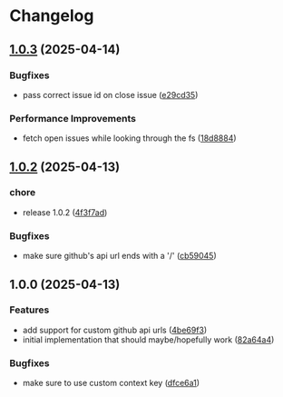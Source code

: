 # Changelog

## [1.0.3](https://github.com/alexdor/issue-syncer/compare/v1.0.2...v1.0.3) (2025-04-14)


### Bugfixes

* pass correct issue id on close issue ([e29cd35](https://github.com/alexdor/issue-syncer/commit/e29cd3581868849f11aa5b762a336b06b40a6630))


### Performance Improvements

* fetch open issues while looking through the fs ([18d8884](https://github.com/alexdor/issue-syncer/commit/18d888449869b5e0afb51a0f79610c732c12dd62))

## [1.0.2](https://github.com/alexdor/issue-syncer/compare/v1.0.0...v1.0.2) (2025-04-13)


### chore

* release 1.0.2 ([4f3f7ad](https://github.com/alexdor/issue-syncer/commit/4f3f7ad7b44a188a9bb3291e0e3d847c560e3eed))


### Bugfixes

* make sure github's api url ends with a '/' ([cb59045](https://github.com/alexdor/issue-syncer/commit/cb59045c4dc5a1e5de8ec5c060fbee8e366f8f01))

## 1.0.0 (2025-04-13)


### Features

* add support for custom github api urls ([4be69f3](https://github.com/alexdor/issue-sync/commit/4be69f32fbb351e14204042b4cc89e7c38c7e01a))
* initial implementation that should maybe/hopefully work ([82a64a4](https://github.com/alexdor/issue-sync/commit/82a64a4a8cef3b7cbd68bd8e9e4aae83eb478a46))


### Bugfixes

* make sure to use custom context key ([dfce6a1](https://github.com/alexdor/issue-sync/commit/dfce6a179d409fdaf0f0b6fa48cbde92ab3ed19e))
